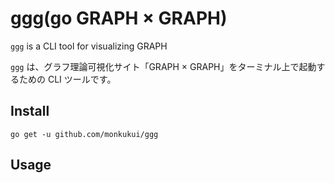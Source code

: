# ggg(go GRAPH × GRAPH)
`ggg` is a CLI tool for visualizing GRAPH

`ggg` は、グラフ理論可視化サイト「GRAPH × GRAPH」をターミナル上で起動するための CLI ツールです。

## Install
```
go get -u github.com/monkukui/ggg
```

## Usage
